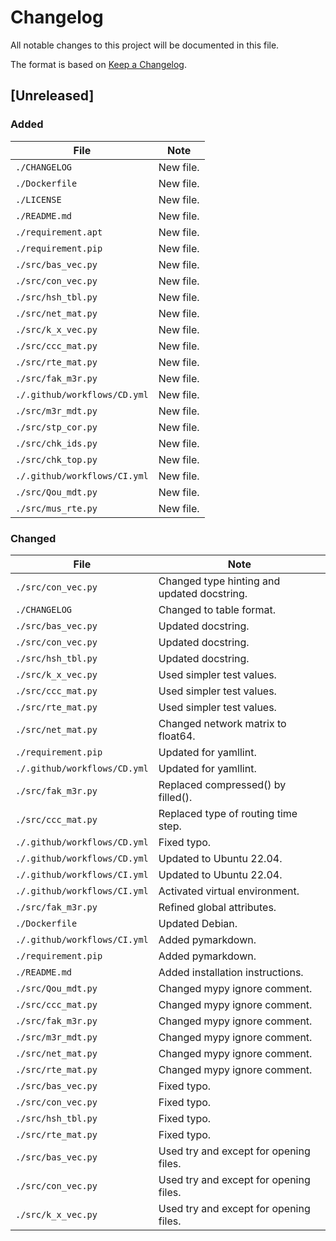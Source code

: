 # Changelog

All notable changes to this project will be documented in this file.

The format is based on [Keep a Changelog](https://keepachangelog.com/en/1.1.0).

## [Unreleased]

### Added

| File                         | Note |
| ----                         | ---- |
| `./CHANGELOG`                | New file. |
| `./Dockerfile`               | New file. |
| `./LICENSE`                  | New file. |
| `./README.md`                | New file. |
| `./requirement.apt`          | New file. |
| `./requirement.pip`          | New file. |
| `./src/bas_vec.py`           | New file. |
| `./src/con_vec.py`           | New file. |
| `./src/hsh_tbl.py`           | New file. |
| `./src/net_mat.py`           | New file. |
| `./src/k_x_vec.py`           | New file. |
| `./src/ccc_mat.py`           | New file. |
| `./src/rte_mat.py`           | New file. |
| `./src/fak_m3r.py`           | New file. |
| `./.github/workflows/CD.yml` | New file. |
| `./src/m3r_mdt.py`           | New file. |
| `./src/stp_cor.py`           | New file. |
| `./src/chk_ids.py`           | New file. |
| `./src/chk_top.py`           | New file. |
| `./.github/workflows/CI.yml` | New file. |
| `./src/Qou_mdt.py`           | New file. |
| `./src/mus_rte.py`           | New file. |

### Changed

| File                         | Note |
| ----                         | ---- |
| `./src/con_vec.py`           | Changed type hinting and updated docstring. |
| `./CHANGELOG`                | Changed to table format. |
| `./src/bas_vec.py`           | Updated docstring. |
| `./src/con_vec.py`           | Updated docstring. |
| `./src/hsh_tbl.py`           | Updated docstring. |
| `./src/k_x_vec.py`           | Used simpler test values. |
| `./src/ccc_mat.py`           | Used simpler test values. |
| `./src/rte_mat.py`           | Used simpler test values. |
| `./src/net_mat.py`           | Changed network matrix to float64. |
| `./requirement.pip`          | Updated for yamllint. |
| `./.github/workflows/CD.yml` | Updated for yamllint. |
| `./src/fak_m3r.py`           | Replaced compressed() by filled(). |
| `./src/ccc_mat.py`           | Replaced type of routing time step. |
| `./.github/workflows/CD.yml` | Fixed typo. |
| `./.github/workflows/CD.yml` | Updated to Ubuntu 22.04. |
| `./.github/workflows/CI.yml` | Updated to Ubuntu 22.04. |
| `./.github/workflows/CI.yml` | Activated virtual environment. |
| `./src/fak_m3r.py`           | Refined global attributes. |
| `./Dockerfile`               | Updated Debian. |
| `./.github/workflows/CI.yml` | Added pymarkdown. |
| `./requirement.pip`          | Added pymarkdown. |
| `./README.md`                | Added installation instructions. |
| `./src/Qou_mdt.py`           | Changed mypy ignore comment. |
| `./src/ccc_mat.py`           | Changed mypy ignore comment. |
| `./src/fak_m3r.py`           | Changed mypy ignore comment. |
| `./src/m3r_mdt.py`           | Changed mypy ignore comment. |
| `./src/net_mat.py`           | Changed mypy ignore comment. |
| `./src/rte_mat.py`           | Changed mypy ignore comment. |
| `./src/bas_vec.py`           | Fixed typo. |
| `./src/con_vec.py`           | Fixed typo. |
| `./src/hsh_tbl.py`           | Fixed typo. |
| `./src/rte_mat.py`           | Fixed typo. |
| `./src/bas_vec.py`           | Used try and except for opening files. |
| `./src/con_vec.py`           | Used try and except for opening files. |
| `./src/k_x_vec.py`           | Used try and except for opening files. |
